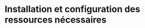 # Installation et configuration des ressources nécessaires

<!-- start-replace-subnav -->

<!-- end-replace-subnav -->

<!-- start-replace-subnav -->

<!-- end-replace-subnav -->
